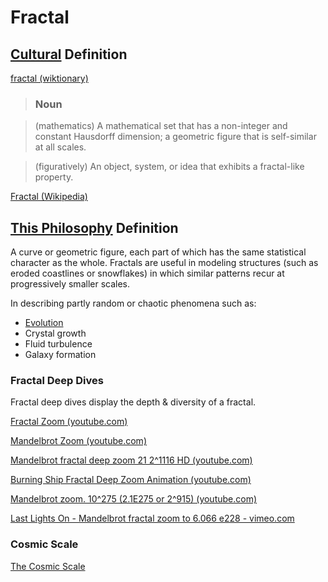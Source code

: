 # Fractal

## [Cultural](./culture.md) Definition

<a href="http://en.wiktionary.org/wiki/fractal" target="_blank">fractal (wiktionary)</a>

> ### Noun

> (mathematics) A mathematical set that has a non-integer and constant Hausdorff dimension; a geometric figure that is self-similar at all scales.

> (figuratively) An object, system, or idea that exhibits a fractal-like property.

<a href="https://en.wikipedia.org/wiki/Fractal" target="_blank">Fractal (Wikipedia)</a>

## [This Philosophy](./this-philosophy.md) Definition

A curve or geometric figure, each part of which has the same statistical character as the whole. Fractals are useful in modeling structures (such as eroded coastlines or snowflakes) in which similar patterns recur at progressively smaller scales.

In describing partly random or chaotic phenomena such as:

* [Evolution](./evolution.md)
* Crystal growth
* Fluid turbulence
* Galaxy formation

### Fractal Deep Dives

Fractal deep dives display the depth & diversity of a fractal.

<a href="https://www.youtube.com/results?search_query=fractal+zoom" target="_blank">Fractal Zoom (youtube.com)</a>

<a href="https://www.youtube.com/results?search_query=mandelbrot+zoom" target="_blank">Mandelbrot Zoom (youtube.com)</a>

<a href="https://www.youtube.com/watch?v=PbwaFQ2r2c4" target="_blank">Mandelbrot fractal deep zoom 21 2^1116 HD (youtube.com)</a>

<a href="https://www.youtube.com/watch?v=CD9yNFmb2FE" target="_blank">Burning Ship Fractal Deep Zoom Animation (youtube.com)</a>

<a href="https://www.youtube.com/watch?v=0jGaio87u3A" target="_blank">Mandelbrot zoom. 10^275 (2.1E275 or 2^915) (youtube.com)</a>

<a href="http://vimeo.com/12185093" target="_blank">Last Lights On - Mandelbrot fractal zoom to 6.066 e228 - vimeo.com</a>

### Cosmic Scale

<a href="http://cosmicscale.appspot.com/index.html" target="_blank">
The Cosmic Scale</a>
